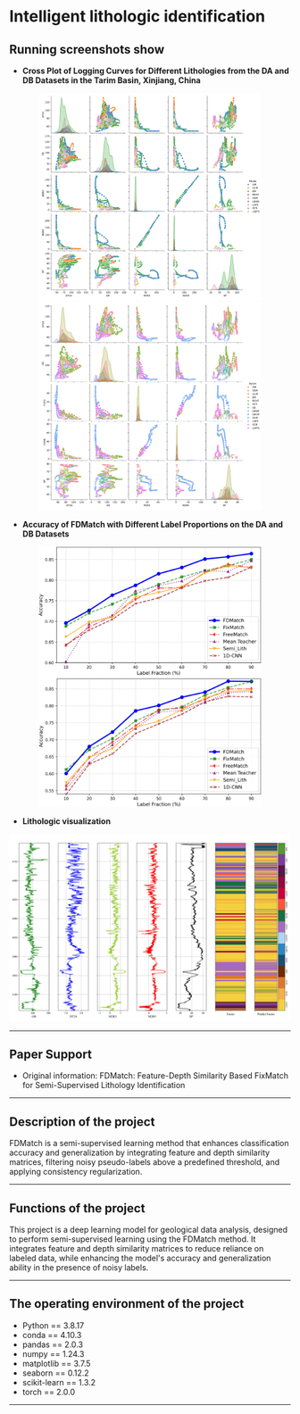 # **Intelligent lithologic identification**
## Running screenshots show

- **Cross Plot of Logging Curves for Different Lithologies from the DA and DB Datasets in the Tarim Basin, Xinjiang, China**
<div align="center">
  <img src="output/da_crossplot.jpg" width="400" />
  <img src="output/db_crossplot.jpg" width="400" />
</div>

- **Accuracy of FDMatch with Different Label Proportions on the DA and DB Datasets**
<div align="center">
  <img src="output/da_chart.jpg" width="400" />
  <img src="output/db_chart.jpg" width="400" />
</div>

- **Lithologic visualization**
<div align="center">
  <img src="output/pre_lith.jpg" width="600" />
</div>

***
## Paper Support
- Original information: FDMatch: Feature-Depth Similarity Based FixMatch for Semi-Supervised Lithology Identification
***
## Description of the project
FDMatch is a semi-supervised learning method that enhances classification accuracy and generalization by integrating feature and depth similarity matrices, filtering noisy pseudo-labels above a predefined threshold, and applying consistency regularization.
***
## Functions of the project
This project is a deep learning model for geological data analysis, designed to perform semi-supervised learning using the FDMatch method. It integrates feature and depth similarity matrices to reduce reliance on labeled data, while enhancing the model's accuracy and generalization ability in the presence of noisy labels.
***
## The operating environment of the project
-	Python == 3.8.17
- conda == 4.10.3
-	pandas == 2.0.3
-	numpy == 1.24.3
-	matplotlib == 3.7.5
-	seaborn == 0.12.2
-	scikit-learn == 1.3.2
-	torch == 2.0.0
***




